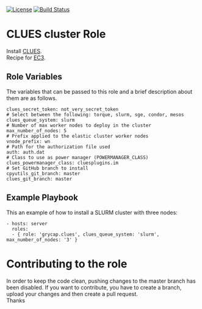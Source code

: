 [![License](https://img.shields.io/badge/license-Apache%202-blue.svg)](https://www.apache.org/licenses/LICENSE-2.0)
[![Build Status](https://travis-ci.org/grycap/ansible-role-clues.svg?branch=master)](https://travis-ci.org/grycap/ansible-role-clues)

CLUES cluster Role
=======================

Install [CLUES](http://www.grycap.upv.es/clues/eng/index.php).  
Recipe for [EC3](http://servproject.i3m.upv.es/ec3/).

Role Variables
--------------

The variables that can be passed to this role and a brief description about them are as follows.
```
clues_secret_token: not_very_secret_token
# Select between the following: torque, slurm, sge, condor, mesos
clues_queue_system: slurm
# Number of max worker nodes to deploy in the cluster
max_number_of_nodes: 5
# Prefix applied to the elastic cluster worker nodes
vnode_prefix: wn
# Path for the authorization file used
auth: auth.dat
# Class to use as power manager (POWERMANAGER_CLASS)
clues_powermanager_class: cluesplugins.im
# Set GitHub branch to install
cpyutils_git_branch: master
clues_git_branch: master
```

Example Playbook
----------------

This an example of how to install a SLURM cluster with three nodes:
```
- hosts: server
  roles:
  - { role: 'grycap.clues', clues_queue_system: 'slurm', max_number_of_nodes: '3' }
```
Contributing to the role
========================
In order to keep the code clean, pushing changes to the master branch has been disabled. If you want to contribute, you have to create a branch, upload your changes and then create a pull request.  
Thanks
